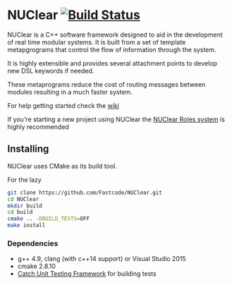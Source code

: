 NUClear [![Build Status](https://travis-ci.org/Fastcode/NUClear.svg?branch=master)](https://travis-ci.org/Fastcode/NUClear)
=======

NUClear is a C++ software framework designed to aid in the development of real time modular systems.
It is built from a set of template metapgrograms that control the flow of information through the system.

It is highly extensible and provides several attachment points to develop new DSL keywords if needed.

These metaprograms reduce the cost of routing messages between modules resulting in a much faster system.

For help getting started check the [wiki](https://github.com/Fastcode/NUClear/wiki)

If you're starting a new project using NUClear the [NUClear Roles system](https://github.com/Fastcode/NUClearRoles) is highly recommended

## Installing
NUClear uses CMake as its build tool.

For the lazy
```bash
git clone https://github.com/Fastcode/NUClear.git
cd NUClear
mkdir build
cd build
cmake .. -DBUILD_TESTS=OFF
make install
```

### Dependencies
* g++ 4.9, clang (with c++14 support) or Visual Studio 2015
* cmake 2.8.10
* [Catch Unit Testing Framework](https://github.com/philsquared/Catch) for building tests
